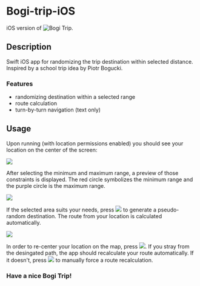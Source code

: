 # Bogi-trip-iOS
iOS version of ![Bogi Trip](https://github.com/tymwitko/Bogi-Trip).

## Description
Swift iOS app for randomizing the trip destination within selected distance. Inspired by a school trip idea by Piotr Bogucki.

### Features
- randomizing destination within a selected range
- route calculation
- turn-by-turn navigation (text only)

## Usage
Upon running (with location permissions enabled) you should see your location on the center of the screen:

![](https://media.discordapp.net/attachments/420283310833664002/937852864305463367/Zrzut_ekranu_2022-01-31_o_16.58.45.png)



After selecting the minimum and maximum range, a preview of those constraints is displayed. The red circle symbolizes the minimum range and the purple circle is the maximum range.

![](https://media.discordapp.net/attachments/420283310833664002/937852864724873326/Zrzut_ekranu_2022-01-31_o_17.02.05.png)


If the selected area suits your needs, press ![](https://media.discordapp.net/attachments/420283310833664002/937852863542079528/rand_butt.png) to generate a pseudo-random destination. The route from your location is calculated automatically.

![](https://media.discordapp.net/attachments/420283310833664002/937852864993304626/Zrzut_ekranu_2022-01-31_o_17.02.52.png)

In order to re-center your location on the map, press ![](https://media.discordapp.net/attachments/420283310833664002/937852863261073528/loc_butt.png).
If you stray from the desingated path, the app should recalculate your route automatically.
If it doesn't, press ![](https://media.discordapp.net/attachments/420283310833664002/937852863865036830/refr_butt.png) to manually force a route recalculation.

### Have a nice Bogi Trip!
